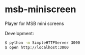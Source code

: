 # msb-miniscreen
Player for MSB mini screens

Development:
```sh
$ python -m SimpleHTTPServer 3000
$ open http://localhost:3000
```
